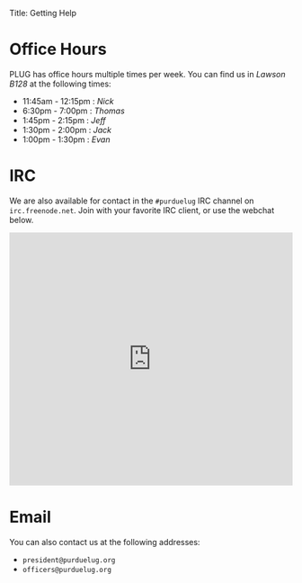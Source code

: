 Title: Getting Help

# Office Hours
  PLUG has office hours multiple times per week. You can find us in *Lawson B128* at the following times:
  
  - 11:45am - 12:15pm : *Nick*
  - 6:30pm - 7:00pm : *Thomas*
  - 1:45pm - 2:15pm : *Jeff*
  - 1:30pm - 2:00pm : *Jack*
  - 1:00pm - 1:30pm : *Evan*

# IRC

  We are also available for contact in the `#purduelug` IRC channel on `irc.freenode.net`.  Join with your favorite IRC client, or use the webchat below.
  
<iframe src="https://kiwiirc.com/client/irc.freenode.net/?nick=Webchat|?&theme=mini#purduelug" style="border:0; width:100%; height:450px;"></iframe>

# Email

  You can also contact us at the following addresses:

  - `president@purduelug.org`
  - `officers@purduelug.org`
